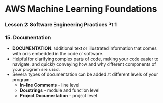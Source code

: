 # AWS Machine Learning Foundations 

### Lesson 2: Software Engineering Practices Pt 1

### 15. Documentation 

* **DOCUMENTATION**: additional text or illustrated information that comes with or is embedded in the code of software.
* Helpful for clarifying complex parts of code, making your code easier to navigate, and quickly conveying how and why different components of your program are used.
* Several types of documentation can be added at different levels of your program:
     * **In-line Comments** - line level
     * **Docstrings** - module and function level
     * **Project Documentation** - project level